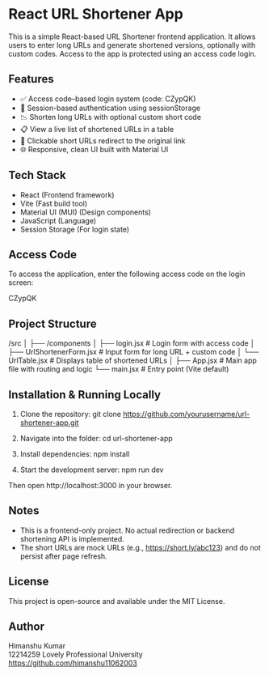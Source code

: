 
React URL Shortener App
=======================

This is a simple React-based URL Shortener frontend application. It allows users to enter long URLs and generate shortened versions, optionally with custom codes. Access to the app is protected using an access code login.

Features
--------

- ✅ Access code–based login system (code: CZypQK)
- 🔐 Session-based authentication using sessionStorage
- 📉 Shorten long URLs with optional custom short code
- 📋 View a live list of shortened URLs in a table
- 🔗 Clickable short URLs redirect to the original link
- 🌐 Responsive, clean UI built with Material UI

Tech Stack
----------

- React (Frontend framework)
- Vite (Fast build tool)
- Material UI (MUI) (Design components)
- JavaScript (Language)
- Session Storage (For login state)

Access Code
-----------

To access the application, enter the following access code on the login screen:

CZypQK

Project Structure
-----------------

/src
│
├── /components
│   ├── login.jsx             # Login form with access code
│   ├── UrlShortenerForm.jsx # Input form for long URL + custom code
│   └── UrlTable.jsx         # Displays table of shortened URLs
│
├── App.jsx                  # Main app file with routing and logic
└── main.jsx                 # Entry point (Vite default)

Installation & Running Locally
------------------------------

1. Clone the repository:
   git clone https://github.com/yourusername/url-shortener-app.git

2. Navigate into the folder:
   cd url-shortener-app

3. Install dependencies:
   npm install

4. Start the development server:
   npm run dev

Then open http://localhost:3000 in your browser.

Notes
-----

- This is a frontend-only project. No actual redirection or backend shortening API is implemented.
- The short URLs are mock URLs (e.g., https://short.ly/abc123) and do not persist after page refresh.

License
-------

This project is open-source and available under the MIT License.

Author
------

Himanshu Kumar  
12214259
Lovely Professional University  
https://github.com/himanshu11062003
